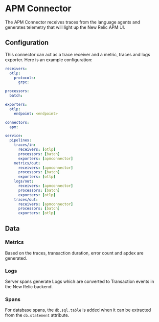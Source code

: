 # APM Connector

The APM Connector receives traces from the language agents and generates telemetry that will 
light up the New Relic APM UI.

## Configuration

This connector can act as a trace receiver and a metric, traces and logs exporter. 
Here is an example configuration:

```yaml
receivers:
  otlp:
    protocols:
      grpc:

processors:
  batch:

exporters:
  otlp:
    endpoint: <endpoint>

connectors:
  apm:

service:
  pipelines:
    traces/in:
      receivers: [otlp]
      processors: [batch]
      exporters: [apmconnector]
    metrics/out:
      receivers: [apmconnector]
      processors: [batch]
      exporters: [otlp]
    logs/out:
      receivers: [apmconnector]
      processors: [batch]
      exporters: [otlp]
    traces/out:
      receivers: [apmconnector]
      processors: [batch]
      exporters: [otlp]
```

## Data

### Metrics

Based on the traces, transaction duration, error count and apdex are generated.

### Logs

Server spans generate Logs which are converted to Transaction events in the New Relic backend.

### Spans

For database spans, the `db.sql.table` is added when it can be extracted from the `db.statement` attribute.